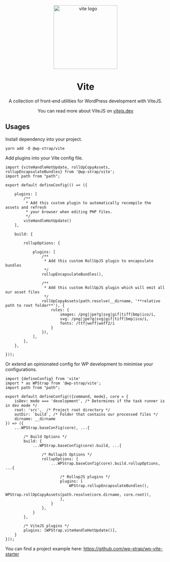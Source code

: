<div align="center">
  <a href="https://vitejs.dev/">
    <img width="200" height="200" hspace="10" src="https://vitejs.dev/logo.svg" alt="vite logo" />
  </a>
  <h1>Vite</h1>
  <p>
A collection of front-end utilities for WordPress development with ViteJS.

You can read more about ViteJS on [vitejs.dev](https://vitejs.dev)
</p>
</div>


## Usages

Install dependency into your project.
```
yarn add -D @wp-strap/vite
```

Add plugins into your Vite config file.
```JS
import {viteHandleHotUpdate, rollUpCopyAssets, rollupEncapsulateBundles} from '@wp-strap/vite';
import path from "path";

export default defineConfig(() => ({

    plugins: [
        /**
         * Add this custom plugin to automatically recompile the assets and refresh
         * your browser when editing PHP files.
         */
        viteHandleHotUpdate()
    ],

    build: {

        rollupOptions: {

            plugins: [
                /**
                 * Add this custom RollUpJS plugin to encapsulate bundles
                 */
                rollupEncapsulateBundles(),

                /**
                 * Add this custom RollUpJS plugin which will emit all our asset files
                 */
                rollUpCopyAssets(path.resolve(__dirname, '**relative path to root folder**'), {
                    rules: {
                        images: /png|jpe?g|svg|gif|tiff|bmp|ico/i,
                        svg: /png|jpe?g|svg|gif|tiff|bmp|ico/i,
                        fonts: /ttf|woff|woff2/i
                    }
                }),
            ],
        },
    },

}));
```

Or extend an opinionated config for WP development to minimise your configurations.
```JS
import {defineConfig} from 'vite'
import * as WPStrap from '@wp-strap/vite';
import path from "path";

export default defineConfig(({command, mode}, core = {
    isDev: mode === 'development', /* Determines if the task runner is in dev mode */
    root: 'src',  /* Project root directory */
    outDir: `build`, /* Folder that contains our processed files */
    dirname: __dirname
}) => ({
    ...WPStrap.baseConfig(core), ...{

        /* Build Options */
        build: {
            ...WPStrap.baseConfig(core).build, ...{

                /* RollupJS Options */
                rollupOptions: {
                    ...WPStrap.baseConfig(core).build.rollupOptions, ...{

                        /* RollupJS plugins */
                        plugins: [
                            WPStrap.rollupEncapsulateBundles(),
                            WPStrap.rollUpCopyAssets(path.resolve(core.dirname, core.root)),
                        ],
                    }
                },
            }
        },

        /* ViteJS plugins */
        plugins: [WPStrap.viteHandleHotUpdate()],
    }
}));
```

You can find a project example here: https://github.com/wp-strap/wp-vite-starter